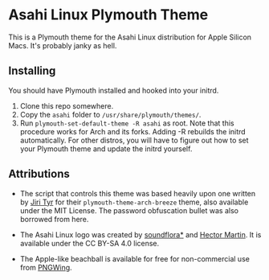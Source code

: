 # Asahi Linux Plymouth Theme

This is a Plymouth theme for the Asahi Linux distribution for Apple Silicon Macs.
It's probably janky as hell.


## Installing
You should have Plymouth installed and hooked into your initrd.

1. Clone this repo somewhere.
2. Copy the `asahi` folder to `/usr/share/plymouth/themes/`.
3. Run `plymouth-set-default-theme -R asahi` as root.
Note that this procedure works for Arch and its forks. Adding -R
rebuilds the initrd automatically. For other distros, you will have to
figure out how to set your Plymouth theme and update the initrd yourself.


## Attributions
* The script that controls this theme was based heavily upon one written by <a href="https://github.com/jtyr/">Jiri Tyr</a> for their `plymouth-theme-arch-breeze` theme, also available under the MIT License. The password obfuscation bullet was also borrowed from here.

* The Asahi Linux logo was created by <a href="https://soundflora.tokyo/">soundflora*</a> and <a href="https://github.com/marcan/">Hector Martin</a>. It is available under the CC BY-SA 4.0 license.

* The Apple-like beachball is available for free for non-commercial use from
<a href="https://pngwing.com">PNGWing</a>.
